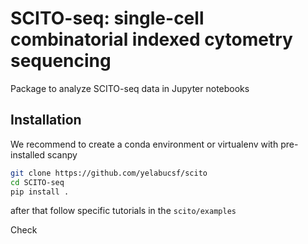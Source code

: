 # SCITO-seq: single-cell combinatorial indexed cytometry sequencing

Package to analyze SCITO-seq data in Jupyter notebooks

## Installation  
We recommend to create a conda environment or virtualenv with pre-installed scanpy
```bash
git clone https://github.com/yelabucsf/scito
cd SCITO-seq
pip install .
```

after that follow specific tutorials in the `scito/examples`

Check